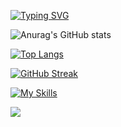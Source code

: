 [![Typing SVG](https://readme-typing-svg.herokuapp.com/?lines=Welcome+to+Guvanch's+github+page;I+am+mobile+developer)](https://git.io/typing-svg)


![Anurag's GitHub stats](https://github-readme-stats.vercel.app/api?username=northernteenwolf&theme=github_dark&show_icons=true)

[![Top Langs](https://github-readme-stats.vercel.app/api/top-langs/?username=northernteenwolf&langs_count=8)](https://github.com/anuraghazra/github-readme-stats)

[![GitHub Streak](https://github-readme-streak-stats.herokuapp.com/?user=northernteenwolf&theme=dark)](https://git.io/streak-stats)

[![My Skills](https://skillicons.dev/icons?i=androidstudio,java,kotlin,nodejs,cpp,firebase,gradle,xd,ai,figma&theme=light)](https://skillicons.dev)

![](https://komarev.com/ghpvc/?username=northernteenwolf)
